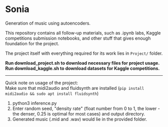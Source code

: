 # Sonia
Generation of music using autoencoders.

This repository contains all follow-up materials, such as .ipynb labs, Kaggle competitions submission notebooks, and other stuff that gives enough foundation for the project.

The project itself with everything required for its work lies in `Project/` folder.

**Run download_project.sh to download necessary files for project usage.**
**Run download_kaggle.sh to download datasets for Kaggle competitions.**

---

Quick note on usage of the project: \
Make sure that midi2audio and fluidsynth are installed (`pip install midi2audio && sudo apt install fluidsynth`)

1. python3 inference.py
2. Enter random seed, "density rate" (float number from 0 to 1, the lower - the denser, 0.25 is optimal for most cases) and output directory.
3. Generated music (.mid and .wav) would lie in the provided folder.
